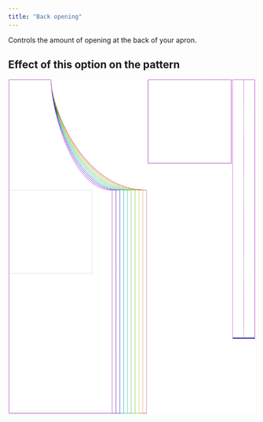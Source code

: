 ```yaml
---
title: "Back opening"
---
```


Controls the amount of opening at the back of your apron.

## Effect of this option on the pattern

![This image shows the effect of this option by superimposing several variants that have a different value for this option](albert_backopening_sample.svg "Effect of this option on the pattern")
